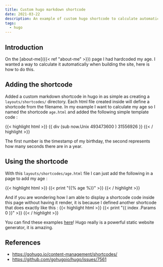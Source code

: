 ```yaml
---
title: Custom hugo markdown shortcode
date: 2021-03-22
description: An example of custom hugo shortcode to calculate automatically something
tags:
  - hugo
---
```


## Introduction

On the [about-me]({{< ref "about-me" >}}) page I had hardcoded my age. I wanted a way to calculate it automatically when building the site, here is how to do this.

## Adding the shortcode

Added a custom markdown shortcode in hugo in as simple as creating a `layouts/shortcodes/` directory. Each html file created inside will define a shortcode from the filename. In my example I want to calculate my age so I named the shortcode `age.html` and added the following simple template code :

{{< highlight html >}}
{{ div (sub now.Unix 493473600 ) 31556926 }}
{{< / highlight >}}

The first number is the timestamp of my birthday, the second represents how many seconds there are in a year.

## Using the shortcode

With this `layouts/shortcodes/age.html` file I can just add the following in a page to add my age :

{{< highlight html >}}
{{< print "{{% age %}}" >}}
{{< / highlight >}}

And if you are wondering how I am able to display a shortcode code inside this page without having it render, it is because I defined another shortcode that does exactly like this :
{{< highlight html >}}
{{< print "{{ index .Params 0 }}" >}}
{{< / highlight >}}

You can find these examples [here](https://git.adyxax.org/adyxax/www/tree/layouts/shortcodes)! Hugo really is a powerful static website generator, it is amazing.

## References

  * https://gohugo.io/content-management/shortcodes/
  * https://github.com/gohugoio/hugo/issues/7561
